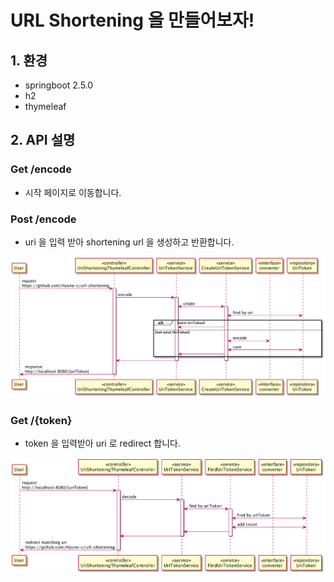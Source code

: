 # URL Shortening 을 만들어보자!

## 1. 환경

- springboot 2.5.0
- h2
- thymeleaf

## 2. API 설명

### Get /encode

- 시작 페이지로 이동합니다.

### Post /encode

- uri 을 입력 받아 shortening url 을 생성하고 반환합니다.

![img.png](src/main/resources/images/diagram1.png)

### Get /{token}

- token 을 입력받아 uri 로 redirect 합니다.

![img.png](src/main/resources/images/diagram2.png)

